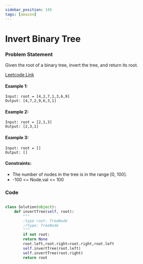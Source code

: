 ```yaml
---
sidebar_position: 145
tags: [amazon]
---
```


# Invert Binary Tree

### Problem Statement

Given the root of a binary tree, invert the tree, and return its root.

[Leetcode Link](https://leetcode.com/problems/invert-binary-tree/)

#### Example 1:

```
Input: root = [4,2,7,1,3,6,9]
Output: [4,7,2,9,6,3,1]
```

#### Example 2:

```
Input: root = [2,1,3]
Output: [2,3,1]
```

#### Example 3:

```
Input: root = []
Output: []
```

#### Constraints:

- The number of nodes in the tree is in the range [0, 100].
- -100 <= Node.val <= 100

### Code

```python title="Python Code"

class Solution(object):
    def invertTree(self, root):
        """
        :type root: TreeNode
        :rtype: TreeNode
        """
        if not root:
        return None
        root.left,root.right=root.right,root.left
        self.invertTree(root.left)
        self.invertTree(root.right)
        return root
```
